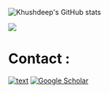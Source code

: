 
![Khushdeep's GitHub stats](https://github-readme-stats.vercel.app/api?username=ksm26&theme=default&show_icons=true)

![](https://komarev.com/ghpvc/?username=ksm26&color=blueviolet)

# Contact : 
[![text](https://img.shields.io/badge/LinkedIn-0077B5?style=for-the-badge&logo=linkedin&logoColor=white)](https://www.linkedin.com/in/ksm25/)
[![Google Scholar](https://img.shields.io/badge/Google_Scholar-4285F4?style=for-the-badge&logo=google-scholar&logoColor=white)](https://scholar.google.com/citations?user=Khushdeep-Singh)
